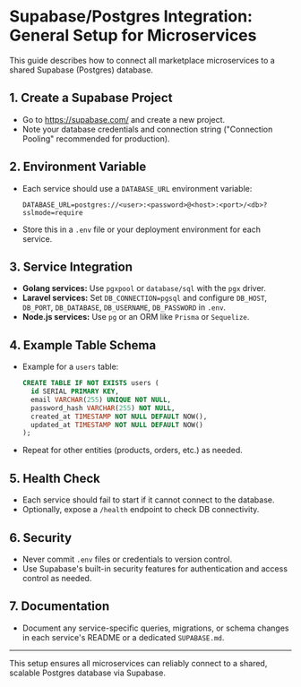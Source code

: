 # Supabase/Postgres Integration: General Setup for Microservices

This guide describes how to connect all marketplace microservices to a shared Supabase (Postgres) database.

## 1. Create a Supabase Project

- Go to https://supabase.com/ and create a new project.
- Note your database credentials and connection string ("Connection Pooling" recommended for production).

## 2. Environment Variable

- Each service should use a `DATABASE_URL` environment variable:
  ```
  DATABASE_URL=postgres://<user>:<password>@<host>:<port>/<db>?sslmode=require
  ```
- Store this in a `.env` file or your deployment environment for each service.

## 3. Service Integration

- **Golang services:** Use `pgxpool` or `database/sql` with the `pgx` driver.
- **Laravel services:** Set `DB_CONNECTION=pgsql` and configure `DB_HOST`, `DB_PORT`, `DB_DATABASE`, `DB_USERNAME`, `DB_PASSWORD` in `.env`.
- **Node.js services:** Use `pg` or an ORM like `Prisma` or `Sequelize`.

## 4. Example Table Schema

- Example for a `users` table:
  ```sql
  CREATE TABLE IF NOT EXISTS users (
    id SERIAL PRIMARY KEY,
    email VARCHAR(255) UNIQUE NOT NULL,
    password_hash VARCHAR(255) NOT NULL,
    created_at TIMESTAMP NOT NULL DEFAULT NOW(),
    updated_at TIMESTAMP NOT NULL DEFAULT NOW()
  );
  ```
- Repeat for other entities (products, orders, etc.) as needed.

## 5. Health Check

- Each service should fail to start if it cannot connect to the database.
- Optionally, expose a `/health` endpoint to check DB connectivity.

## 6. Security

- Never commit `.env` files or credentials to version control.
- Use Supabase's built-in security features for authentication and access control as needed.

## 7. Documentation

- Document any service-specific queries, migrations, or schema changes in each service's README or a dedicated `SUPABASE.md`.

---

This setup ensures all microservices can reliably connect to a shared, scalable Postgres database via Supabase.
